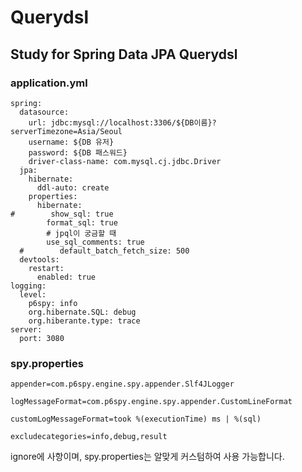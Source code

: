 # Querydsl
## Study for Spring Data JPA Querydsl


### application.yml

```
spring:
  datasource:
    url: jdbc:mysql://localhost:3306/${DB이름}?serverTimezone=Asia/Seoul
    username: ${DB 유저}
    password: ${DB 패스워드}
    driver-class-name: com.mysql.cj.jdbc.Driver
  jpa:
    hibernate:
      ddl-auto: create
    properties:
      hibernate:
#        show_sql: true
        format_sql: true
        # jpql이 궁금할 때
        use_sql_comments: true
  #        default_batch_fetch_size: 500
  devtools:
    restart:
      enabled: true
logging:
  level:
    p6spy: info
    org.hibernate.SQL: debug
    org.hiberante.type: trace
server:
  port: 3080
```

### spy.properties

```
appender=com.p6spy.engine.spy.appender.Slf4JLogger

logMessageFormat=com.p6spy.engine.spy.appender.CustomLineFormat

customLogMessageFormat=took %(executionTime) ms | %(sql)

excludecategories=info,debug,result
```

ignore에 사항이며, spy.properties는 알맞게 커스텀하여 사용 가능합니다.
